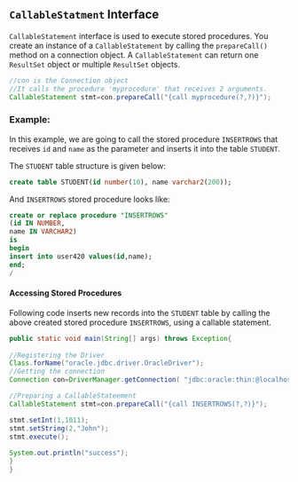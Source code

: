 ## `CallableStatment` Interface

`CallableStatement` interface is used to execute stored procedures. You create an instance of a `CallableStatement` by calling the `prepareCall()` method on a connection object. A `CallableStatement` can return one `ResultSet` object or multiple `ResultSet` objects.

```java
//con is the Connection object
//It calls the procedure 'myprocedure' that receives 2 arguments.
CallableStatement stmt=con.prepareCall("{call myprocedure(?,?)}");  
```
### Example:

In this example, we are going to call the stored procedure `INSERTROWS` that receives `id` and `name` as the parameter and inserts it into the table `STUDENT`.

The `STUDENT` table structure is given below:
```SQL
create table STUDENT(id number(10), name varchar2(200));  
```

And `INSERTROWS` stored procedure looks like:

```sql
create or replace procedure "INSERTROWS"  
(id IN NUMBER,  
name IN VARCHAR2)  
is  
begin  
insert into user420 values(id,name);  
end;  
/     
```

#### Accessing Stored Procedures 

Following code inserts new records into the `STUDENT` table by calling the above created stored procedure `INSERTROWS`, using a callable statement.

```java
public static void main(String[] args) throws Exception{  
  
//Registering the Driver
Class.forName("oracle.jdbc.driver.OracleDriver");  
//Getting the connection
Connection con=DriverManager.getConnection( "jdbc:oracle:thin:@localhost:1521:xe","system","oracle");  

//Preparing a CallableStateement
CallableStatement stmt=con.prepareCall("{call INSERTROWS(?,?)}");  

stmt.setInt(1,1011);  
stmt.setString(2,"John");  
stmt.execute();  
  
System.out.println("success");  
}  
}  
```

